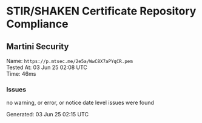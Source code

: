 # STIR/SHAKEN Certificate Repository Compliance

## Martini Security

Name: `https://p.mtsec.me/2e5a/WwC8X7aPYqCR.pem`\
Tested At: 03 Jun 25 02:08 UTC\
Time: 46ms

### Issues

no warning, or error, or notice date level issues were found

Generated: 03 Jun 25 02:15 UTC